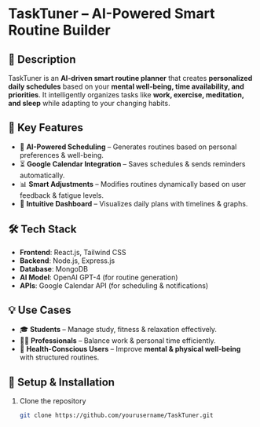 # **TaskTuner – AI-Powered Smart Routine Builder**

## 📌 Description
TaskTuner is an **AI-driven smart routine planner** that creates **personalized daily schedules** based on your **mental well-being, time availability, and priorities**. It intelligently organizes tasks like **work, exercise, meditation, and sleep** while adapting to your changing habits.

## 🚀 Key Features
- 🧠 **AI-Powered Scheduling** – Generates routines based on personal preferences & well-being.  
- ⏳ **Google Calendar Integration** – Saves schedules & sends reminders automatically.  
- 📊 **Smart Adjustments** – Modifies routines dynamically based on user feedback & fatigue levels.  
- 🎯 **Intuitive Dashboard** – Visualizes daily plans with timelines & graphs.  

## 🛠 Tech Stack
- **Frontend**: React.js, Tailwind CSS  
- **Backend**: Node.js, Express.js  
- **Database**: MongoDB  
- **AI Model**: OpenAI GPT-4 (for routine generation)  
- **APIs**: Google Calendar API (for scheduling & notifications)  

## 💡 Use Cases
- 🎓 **Students** – Manage study, fitness & relaxation effectively.  
- 👩‍💻 **Professionals** – Balance work & personal time efficiently.  
- 🧘 **Health-Conscious Users** – Improve **mental & physical well-being** with structured routines.  

## 📂 Setup & Installation
1. Clone the repository  
   ```bash
   git clone https://github.com/yourusername/TaskTuner.git
